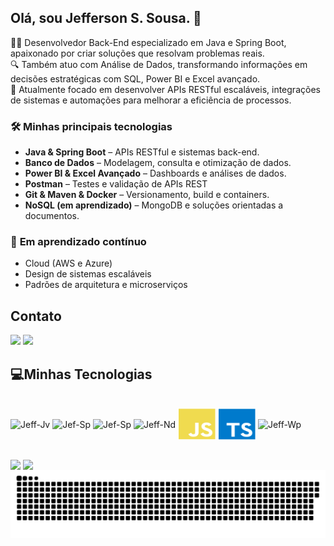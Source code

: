 ## Olá, sou Jefferson S. Sousa. 👋

👨‍💻 Desenvolvedor Back-End especializado em Java e Spring Boot, apaixonado por criar soluções que resolvam problemas reais.  
🔍 Também atuo com Análise de Dados, transformando informações em decisões estratégicas com SQL, Power BI e Excel avançado.  
🚀 Atualmente focado em desenvolver APIs RESTful escaláveis, integrações de sistemas e automações para melhorar a eficiência de processos.

### 🛠️ **Minhas principais tecnologias**

- **Java & Spring Boot** – APIs RESTful e sistemas back-end.
- **Banco de Dados** – Modelagem, consulta e otimização de dados.
- **Power BI & Excel Avançado** – Dashboards e análises de dados.
- **Postman** – Testes e validação de APIs REST
- **Git & Maven & Docker** – Versionamento, build e containers.
- **NoSQL (em aprendizado)** – MongoDB e soluções orientadas a documentos.

### 🌱 **Em aprendizado contínuo**
- Cloud (AWS e Azure)
- Design de sistemas escaláveis
- Padrões de arquitetura e microserviços

## Contato
  <div> 
  <a href = "mailto:jeffersonmarkd@outlook.com"><img src="https://img.shields.io/badge/-Gmail-%23333?style=for-the-badge&logo=gmail&logoColor=white" target="_blank"></a>
  <a href="https://www.linkedin.com/in/jefferson-sousa-8b93a81a2/" target="_blank"><img src="https://img.shields.io/badge/LinkedIn-0077B5?style=for-the-badge&logo=linkedin&logoColor=white"></a> 
</div>

## 💻Minhas Tecnologias

<div style="display: inline_block"><br>  
  <img align="center" alt="Jeff-Jv" height="50" width="60" src="https://cdn.jsdelivr.net/gh/devicons/devicon@latest/icons/java/java-original-wordmark.svg" />
  <img align="center" alt="Jef-Sp" height="50" width="60" src="https://cdn.jsdelivr.net/gh/devicons/devicon@latest/icons/spring/spring-original-wordmark.svg">
  <img align="center" alt="Jef-Sp" height="50" width="60" src="https://cdn.jsdelivr.net/gh/devicons/devicon@latest/icons/microsoftsqlserver/microsoftsqlserver-plain-wordmark.svg" />
  <img align="center" alt="Jeff-Nd" height="50" width="60" src="https://cdn.jsdelivr.net/gh/devicons/devicon@latest/icons/nodejs/nodejs-original-wordmark.svg" />
  <img align="center" alt="Jeff-Js" height="50" width="60" src="https://raw.githubusercontent.com/devicons/devicon/master/icons/javascript/javascript-plain.svg">
  <img align="center" alt="Jeff-Ts" height="50" width="60" src="https://raw.githubusercontent.com/devicons/devicon/master/icons/typescript/typescript-plain.svg">
  <img align="center" alt="Jeff-Wp" height="50" width="60" src="https://cdn.jsdelivr.net/gh/devicons/devicon@latest/icons/wordpress/wordpress-original.svg" />     
</div>

##

<div>
<a>
  <img height=120 align="center" src="https://github-readme-stats.vercel.app/api?username=JeffSSousa&hide_title=false&hide_rank=false&show_icons=true&include_all_commits=true&count_private=true&disable_animations=false&&theme=shadow_green#gh-dark-mode-only&locale=en&hide_border=false" />
</a>
<a>
  <img height=160 align="center" src="https://github-readme-stats.vercel.app/api/top-langs/?username=JeffSSousa&locale=en&hide_title=false&layout=compact&theme=shadow_green#gh-dark-mode&hide_border=false" />
</a>
</div>



<picture>
  <source media="(prefers-color-scheme: dark)" srcset="https://raw.githubusercontent.com/JeffSSousa/JeffSSousa/output/github-snake-dark.svg" />
  <source media="(prefers-color-scheme: light)" srcset="https://raw.githubusercontent.com/JeffSSousa/JeffSSousa/output/github-snake.svg" />
  <img alt="github-snake" src="https://raw.githubusercontent.com/JeffSSousa/JeffSSousa/output/github-snake.svg" />
</picture>
  

